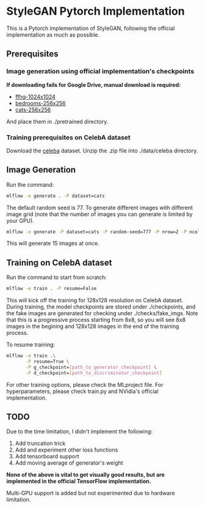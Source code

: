 # StyleGAN Pytorch Implementation
This is a Pytorch implementation of StyleGAN, following the official implementation as much as possible.

## Prerequisites
### Image generation using official implementation's checkpoints

**If downloading fails for Google Drive, manual download is required:**

* [ffhq-1024x1024](https://drive.google.com/uc?id=1MEGjdvVpUsu1jB4zrXZN7Y4kBBOzizDQ)
* [bedrooms-256x256](https://drive.google.com/open?id=1MOSKeGF0FJcivpBI7s63V9YHloUTORiF)
* [cats-256x256](https://drive.google.com/uc?id=1MQywl0FNt6lHu8E_EUqnRbviagS7fbiJ)

And place them in ./pretrained directory.

### Training prerequisites on CelebA dataset
Download the [celeba](https://drive.google.com/drive/folders/0B7EVK8r0v71pTUZsaXdaSnZBZzg) dataset. Unzip the .zip file into ./data/celeba directory.

## Image Generation

Run the command:
```bash
mlflow -e generate . -P dataset=cats
```
The default random seed is 77. To generate different images with different image grid (note that the number of images you can generate is limited by your GPU).
```bash
mlflow -e generate -P dataset=cats -P random-seed=777 -P nrow=2 -P ncol=5
```
This will generate 15 images at once.

## Training on CelebA dataset
Run the command to start from scratch:
```bash
mlflow -e train . -P resume=False
```
This will kick off the training for 128x128 resolution on CelebA dataset. During training, the model checkpoints are stored under ./checkpoints, and the fake images are generated for checking under ./checks/fake\_imgs. Note that this is a progressive process starting from 8x8, so you will see 8x8 images in the begining and 128x128 images in the end of the training process. 

To resume training:
```bash
mlflow -e train .\
       -P resume=True \
       -P g_checkpoint=[path_to_generator_checkpoint] \
       -P d_checkpoint=[path_to_discriminator_checkpoint]
```
For other training options, please check the MLproject file. For hyperparameters, please check train.py and NVidia's official implementation.

## TODO
Due to the time limitation, I didn't implement the following:
1. Add truncation trick
2. Add and experiment other loss functions
3. Add tensorboard support
4. Add moving average of generator's weight

**None of the above is vital to get visually good results, but are implemented in the official TensorFlow implementation.**

Multi-GPU support is added but not experimented due to hardware limitation.
